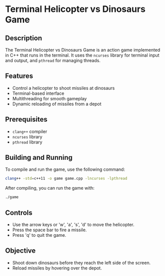 # Terminal Helicopter vs Dinosaurs Game

## Description

The Terminal Helicopter vs Dinosaurs Game is an action game implemented in C++ that runs in the terminal. It uses the `ncurses` library for terminal input and output, and `pthread` for managing threads.

## Features

- Control a helicopter to shoot missiles at dinosaurs
- Terminal-based interface
- Multithreading for smooth gameplay
- Dynamic reloading of missiles from a depot

## Prerequisites

- `clang++` compiler
- `ncurses` library
- `pthread` library

## Building and Running

To compile and run the game, use the following command:

```bash
clang++ -std=c++11 -o game game.cpp -lncurses -lpthread
```

After compiling, you can run the game with:

```bash
./game
```

## Controls

- Use the arrow keys or 'w', 'a', 's', 'd' to move the helicopter.
- Press the space bar to fire a missile.
- Press 'q' to quit the game.

## Objective

- Shoot down dinosaurs before they reach the left side of the screen.
- Reload missiles by hovering over the depot.
